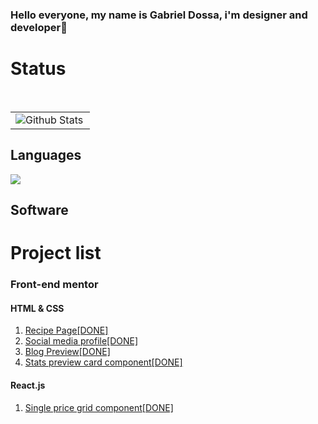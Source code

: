 ### Hello everyone, my name is Gabriel Dossa, i'm designer and developer👋</br>

<h1>Status</h1>
<table>
  <tr>
    <td>
      <img
        align="left"
        src="https://github-readme-stats.vercel.app/api?username=gabedossa&theme=dark&hide_border=false&include_all_commits=true"
        alt="Github Stats"
      />
    </td></tr></br>
</table>

<h2>Languages</h2>
<p>
  <a href="https://skillicons.dev">
    <img src="https://skillicons.dev/icons?i=js,ts,java" />
  </a>
</p>
<h2>Software</h2>


<h1>Project list</h1>
<h3>Front-end mentor</h3>
<h4>HTML & CSS</h4>
<ol>
  <li><a href="https://github.com/gabedossa/frontendmentor-free-newbie/tree/main/001%20-%20Recipe%20Page%5BDONE%5D/%5B001%5D-Recipe_Page">Recipe Page[DONE] </a></li>
  <li><a href="https://github.com/gabedossa/frontendmentor-free-newbie/tree/main/002%20-%20Sosial%20Media%20Profile%5BDONE%5D">Social media profile[DONE] </a></li>
  <li><a href="https://github.com/gabedossa/frontendmentor-free-newbie/tree/main/003%20-%20Blog%20preview%5BDONE%5D">Blog Preview[DONE] </a></li>
  <li><a href="https://github.com/gabedossa/frontendmentor-free-newbie/tree/main/004%20-%20Stats%20preview%20card%20component%5BDONE%5D">Stats preview card component[DONE] </a></li>
</ol>
<h4>React.js</h4>
<ol>
  <li><a href="https://github.com/gabedossa/-react.js-005---Single-price-grid-component"> Single price grid component[DONE] </a></li>
</ol>
